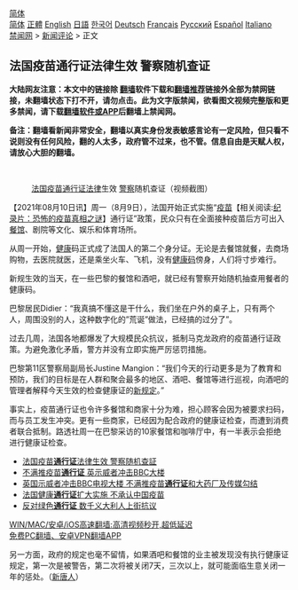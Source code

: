  <!-- 面包屑导航 --> <div class="breadcrumb"><!-- GTranslate: https://gtranslate.io/ -->  <div class="switcher notranslate">  <div class="selected">  <a href="#" onclick="return false;"> 简体</a>  </div>  <div class="option">  <a href="https://www.bannedbook.org" onclick="doGTranslate('zh-CN|zh-CN');jQuery('div.switcher div.selected a').html(jQuery(this).html());return false;" title="简体中文" class="nturl selected"> 简体</a>  <a href="https://www.bannedbook.org/zh-tw/" onclick="doGTranslate('zh-CN|zh-TW');jQuery('div.switcher div.selected a').html(jQuery(this).html());return false;" title="繁體中文" class="nturl"> 正體</a>  <a href="https://www.bannedbook.org/en/" onclick="doGTranslate('zh-CN|en');jQuery('div.switcher div.selected a').html(jQuery(this).html());return false;" title="English" class="nturl"> English</a>  <a href="https://www.bannedbook.org/ja/" onclick="doGTranslate('zh-CN|ja');jQuery('div.switcher div.selected a').html(jQuery(this).html());return false;" title="日本語" class="nturl"> 日語</a>  <a href="https://www.bannedbook.org/ko/" onclick="doGTranslate('zh-CN|ko');jQuery('div.switcher div.selected a').html(jQuery(this).html());return false;" title="한국어" class="nturl"> 한국어</a>  <a href="https://www.bannedbook.org/de/" onclick="doGTranslate('zh-CN|de');jQuery('div.switcher div.selected a').html(jQuery(this).html());return false;" title="Deutsch" class="nturl"> Deutsch</a>  <a href="https://www.bannedbook.org/fr/" onclick="doGTranslate('zh-CN|fr');jQuery('div.switcher div.selected a').html(jQuery(this).html());return false;" title="Français" class="nturl"> Français</a>  <a href="https://www.bannedbook.org/ru/" onclick="doGTranslate('zh-CN|ru');jQuery('div.switcher div.selected a').html(jQuery(this).html());return false;" title="Русский" class="nturl"> Русский</a>  <a href="https://www.bannedbook.org/es/" onclick="doGTranslate('zh-CN|es');jQuery('div.switcher div.selected a').html(jQuery(this).html());return false;" title="Español" class="nturl"> Español</a>  <a href="https://www.bannedbook.org/it/" onclick="doGTranslate('zh-CN|it');jQuery('div.switcher div.selected a').html(jQuery(this).html());return false;" title="Italiano" class="nturl"> Italiano</a>  </div>  </div>      <div class='breadcrumb-sub'><!-- Breadcrumb NavXT 6.3.0 --> <a href="https://www.bannedbook.org/" class="home">禁闻网</a> &gt; <a href="https://www.bannedbook.org/bnews/comments/" class="category">新闻评论</a> &gt; 正文</div></div><h2>法国疫苗通行证法律生效 警察随机查证</h2> <p class="notice"><b>大陆网友注意：本文中的链接除 <a href="https://github.com/bannedbook/fanqiang" >翻墙</a>软件下载和<a href="https://github.com/killgcd/justmysocks/blob/master/README.md">翻墙推荐</a>链接外全部为禁网链接，未翻墙状态下打不开，请勿点击。此为文字版禁闻，欲看图文视频完整版和更多禁闻，请下载<a href="https://github.com/bannedbook/fanqiang">翻墙软件或APP</a>后翻墙上禁闻网。</p><p>备注：翻墙看新闻非常安全，翻墙以真实身份发表敏感言论有一定风险，但只看不说则没有任何风险，翻的人太多，政府管不过来，也不管。信息自由是天赋人权，请放心大胆的翻墙。</b></p>  <div class="entry"> <br /> <figure><a href="https://i2.wp.com/upload-images-bucket-v64rleca837do.s3.eu-west-1.amazonaws.com/wp-content/uploads/2021/08/10012549/Screen-Shot-2021-08-09-at-21.25.09.png?fit=1016%2C566&#038;ssl=1" data-caption="法国疫苗通行证法律生效 警察随机查证（视频截图）"></a><figcaption class="wp-caption-text"><a href="https://www.bannedbook.org/bnews/tag/%e6%b3%95%e5%9b%bd/" class="st_tag internal_tag" rel="tag" title="标签 法国 下的日志">法国</a><a href="https://www.bannedbook.org/bnews/tag/%e7%96%ab%e8%8b%97/" class="st_tag internal_tag" rel="tag" title="标签 疫苗 下的日志">疫苗</a><a href="https://www.bannedbook.org/bnews/tag/%E9%80%9A%E8%A1%8C%E8%AF%81/" class="st_tag internal_tag" rel="tag" title="标签 通行证 下的日志">通行证</a><a href="https://www.bannedbook.org/bnews/tag/%e6%b3%95%e5%be%8b/" class="st_tag internal_tag" rel="tag" title="标签 法律 下的日志">法律</a>生效 <a href="https://www.bannedbook.org/bnews/tag/%e8%ad%a6%e5%af%9f/" class="st_tag internal_tag" rel="tag" title="标签 警察 下的日志">警察</a>随机查证（视频截图）</figcaption></figure> <p>【2021年08月10日讯】周一（8月9日），法国开始正式实施“<span class='wp_keywordlink'><a href="https://www.bannedbook.org/bnews/tculture/20160630/551027.html" title="疫苗" target="_blank">疫苗</a></span>【相关阅读:<a href='https://www.bannedbook.org/bnews/topimagenews/20180408/925060.html' target='_blank'>纪录片：恐怖的疫苗真相之谜</a>】通行证”政策，民众只有在全面接种疫苗后方可出入<a href="https://www.bannedbook.org/bnews/tag/%e9%a4%90%e9%a6%86/" class="st_tag internal_tag" rel="tag" title="标签 餐馆 下的日志">餐馆</a>、剧院等文化、娱乐和体育场所。</p> <p>从周一开始，<a href="https://www.bannedbook.org/bnews/tag/%e5%81%a5%e5%ba%b7/" class="st_tag internal_tag" rel="tag" title="标签 健康 下的日志">健康</a>码正式成了法国人的第二个身分证。无论是去餐馆就餐，去商场购物，去医院就医，还是乘坐火车、飞机，没有<a href="https://www.bannedbook.org/bnews/tag/%e5%81%a5%e5%ba%b7%e7%a0%81/" class="st_tag internal_tag" rel="tag" title="标签 健康码 下的日志">健康码</a>傍身，人们将寸步难行。</p>  <p>新规生效的当天，在一些巴黎的餐馆和酒吧，就已经有警察开始随机抽查用餐者的健康码。</p> <p>巴黎居民Didier：“我真搞不懂这是干什么，我们坐在户外的桌子上，只有两个人，周围没别的人，这种数字化的&#8221;荒诞&#8221;做法，已经搞的过分了”。</p>  <p>过去几周，法国各地都爆发了大规模民众抗议，抵制马克龙政府的疫苗通行证政策。为避免激化矛盾，警方并没有立即实施严厉惩罚措施。</p> <p>巴黎第11区警察局副局长Justine Mangion：“我们今天的行动更多是为了教育和预防，我们的目标是在人群和聚会最多的地区、酒吧、餐馆等进行巡视，向酒吧的管理者解释今天生效的检查健康证的<a href="https://www.bannedbook.org/bnews/tag/%E6%96%B0%E8%A7%84%E5%AE%9A/" class="st_tag internal_tag" rel="tag" title="标签 新规定 下的日志">新规定</a>。”</p>  <p>事实上，疫苗通行证也令许多餐馆和商家十分为难，担心顾客会因为被要求扫码，而与员工发生冲突。更有一些商家，已经因为配合政府的健康证检查，而遭到消费者联合抵制。路透社周一在巴黎采访的10家餐馆和咖啡厅中，有一半表示会拒绝进行健康证检查。</p> <ul class='op-related-articles' title='相关阅读'> <li><a href='https://www.bannedbook.org/bnews/bannedvideo/20210810/1603507.html' target='_blank'>法国疫苗<b>通行证</b>法律生效 警察随机查証</a></li> <li><a href='https://www.bannedbook.org/bnews/bannedvideo/20210810/1603447.html' target='_blank'>不满推疫苗<b>通行证</b> 英示威者冲击BBC大楼</a></li> <li><a href='https://www.bannedbook.org/bnews/worldnews/20210810/1603349.html' target='_blank'>英国示威者冲击BBC电视大楼 不满推疫苗<b>通行证</b>和大药厂及传媒勾结</a></li> <li><a href='https://www.bannedbook.org/bnews/ssgc/20210810/1603342.html' target='_blank'>法国健康<b>通行证</b>扩大实施 不承认中国疫苗</a></li> <li><a href='https://www.bannedbook.org/bnews/baitai/20210808/1602623.html' target='_blank'>反对绿色<b>通行证</b> 数千义大利人上街抗议</a></li> </ul> <p class="texttj"> <a href="https://github.com/bannedbook/fanqiang/wiki/V2ray%E6%9C%BA%E5%9C%BA" target="_blank">WIN/MAC/安卓/iOS高速翻墙:高清视频秒开,超低延迟</a><br/> <a href="https://github.com/bannedbook/fanqiang/wiki/%E7%A6%81%E9%97%BB%E7%BD%91%E5%AE%89%E5%8D%93%E7%BF%BB%E5%A2%99%E6%96%B0%E9%97%BBAPP" target="_blank">免费PC翻墙、安卓VPN翻墙APP</a></p> <p>另一方面，政府的规定也毫不留情，如果酒吧和餐馆的业主被发现没有执行健康证规定，第一次是被警告，第二次将被关闭7天，三次以上，就可能面临生意关闭一年的惩处。（<span class='wp_keywordlink_affiliate'><a href="https://www.ntdtv.com/" title="新唐人">新唐人</a></span>）</p><a name='sharetosocial'></a>  <div style="margin-bottom:5px;padding-bottom:5px;clear:both"> <div id="archive-pix-1" class="banner-ads"> <!-- AuctionX Display platform tag START --> <div id="26318x728x90x621x_ADSLOT2" clicktrack="%%CLICK_URL_ESC%%"></div> <!-- AuctionX Display platform tag END --> </div> <div id="archive-pix-2" class="banner-ads"> <!-- AuctionX Display platform tag START --> <div id="26315x300x250x621x_ADSLOT2" clicktrack="%%CLICK_URL_ESC%%"></div> <!-- AuctionX Display platform tag END --> </div> </div>  <div id="archive-pix-1" class="banner-ads"> <!-- AuctionX Display platform tag START --> <div id="26318x728x90x621x_ADSLOT3" clicktrack="%%CLICK_URL_ESC%%"></div> <!-- AuctionX Display platform tag END --> </div> </div><!--END ENTRY--> 